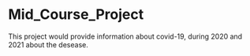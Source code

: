 # Mid_Course_Project
This project would provide information about covid-19, during 2020 and 2021 about the desease.
